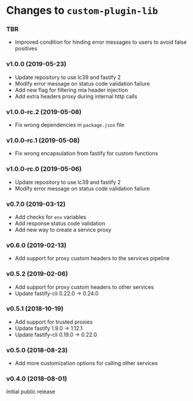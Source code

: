 # Changes to `custom-plugin-lib`

### TBR

- Improved condition for hinding error messages to users
  to avoid false positives

### v1.0.0 (2019-05-23)

- Update repository to use lc39 and fastify 2
- Modify error message on status code validation failure
- Add new flag for filtering mia header injection
- Add extra headers proxy during internal http calls

### v1.0.0-rc.2 (2019-05-08)

- Fix wrong dependencies in `package.json` file

### v1.0.0-rc.1 (2019-05-08)

- Fix wrong encapsulation from fastify for custom functions

### v1.0.0-rc.0 (2019-05-06)

- Update repository to use lc39 and fastify 2
- Modify error message on status code validation failure

### v0.7.0 (2019-03-12)

- Add checks for `env` variables
- Add response status code validation
- Add new way to create a service proxy

### v0.6.0 (2019-02-13)

- Add support for proxy custom headers to the services pipeline

### v0.5.2 (2019-02-06)

- Add support for proxy custom headers to other services
- Update fastify-cli 0.22.0 -> 0.24.0

### v0.5.1 (2018-10-19)

- Add support for trusted proxies
- Update fastify 1.9.0 -> 1.12.1
- Update fastify-cli 0.19.0 -> 0.22.0

### v0.5.0 (2018-08-23)

- Add more customization options for calling other services

### v0.4.0 (2018-08-01)

Initial public release
